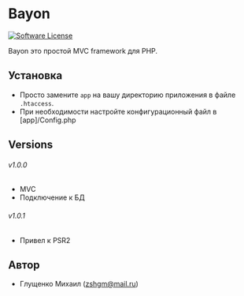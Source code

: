 # Bayon

[![Software License](https://img.shields.io/badge/license-MIT-brightgreen.svg?style=flat-square)](LICENSE.md)

Bayon это простой MVC framework для PHP.

## Установка

- Просто замените `app` на вашу директорию приложения в файле `.htaccess`.
- При необходимости настройте конфигурационный файл в [app]/Config.php

## Versions

###### v1.0.0
- MVC
- Подключение к БД

###### v1.0.1
- Привел к PSR2

## Автор
- Глущенко Михаил (zshgm@mail.ru)

